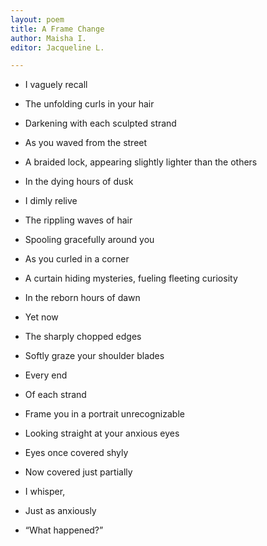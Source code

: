 ```yaml
---
layout: poem
title: A Frame Change
author: Maisha I.
editor: Jacqueline L.

---
```

* I vaguely recall
* The unfolding curls in your hair
* Darkening with each sculpted strand
* As you waved from the street
* A braided lock, appearing slightly lighter than the others
* In the dying hours of dusk

* I dimly relive
* The rippling waves of hair
* Spooling gracefully around you
* As you curled in a corner
* A curtain hiding mysteries, fueling fleeting curiosity
* In the reborn hours of dawn

* Yet now

* The sharply chopped edges
* Softly graze your shoulder blades
* Every end
* Of each strand
* Frame you in a portrait unrecognizable

* Looking straight at your anxious eyes
* Eyes once covered shyly
* Now covered just partially
* I whisper,
* Just as anxiously
* “What happened?”
